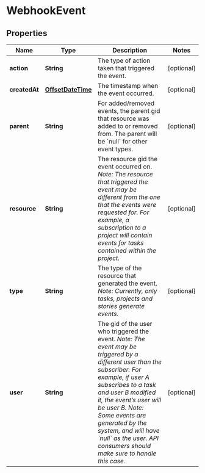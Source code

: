 # WebhookEvent

## Properties
Name | Type | Description | Notes
------------ | ------------- | ------------- | -------------
**action** | **String** | The type of action taken that triggered the event. |  [optional]
**createdAt** | [**OffsetDateTime**](OffsetDateTime.md) | The timestamp when the event occurred. |  [optional]
**parent** | **String** | For added/removed events, the parent gid that resource was added to or removed from. The parent will be &#x60;null&#x60; for other event types. |  [optional]
**resource** | **String** | The resource gid the event occurred on.  *Note: The resource that triggered the event may be different from the one that the events were requested for. For example, a subscription to a project will contain events for tasks contained within the project.* |  [optional]
**type** | **String** | The type of the resource that generated the event.  *Note: Currently, only tasks, projects and stories generate events.* |  [optional]
**user** | **String** | The gid of the user who triggered the event.  *Note: The event may be triggered by a different user than the subscriber. For example, if user A subscribes to a task and user B modified it, the event’s user will be user B. Note: Some events are generated by the system, and will have &#x60;null&#x60; as the user. API consumers should make sure to handle this case.* |  [optional]

